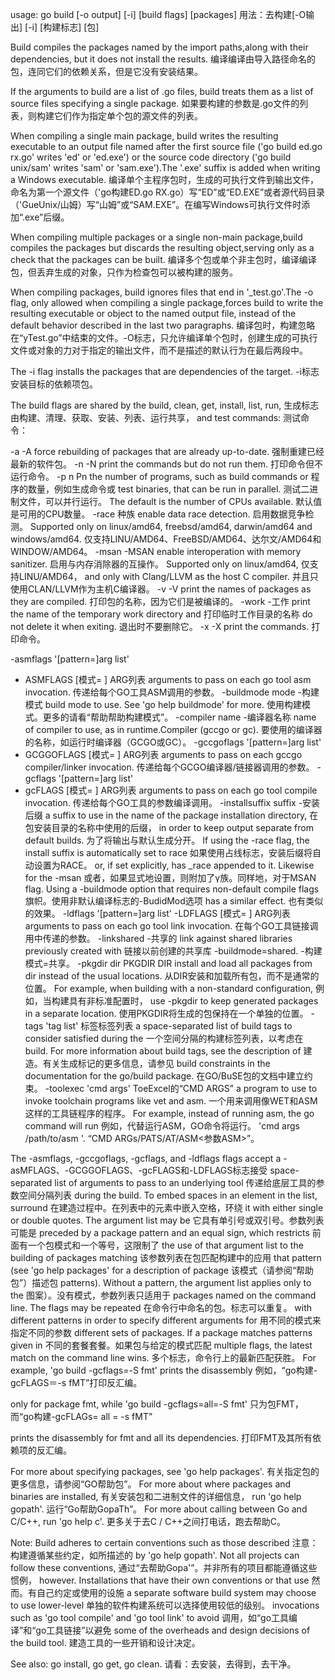 usage: go build [-o output] [-i] [build flags] [packages]用法：去构建[-O输出] [-i] [构建标志] [包]Build compiles the packages named by the import paths,along with their dependencies, but it does not install the results.编译编译由导入路径命名的包，连同它们的依赖关系，但是它没有安装结果。If the arguments to build are a list of .go files, build treats them as a list of source files specifying a single package.如果要构建的参数是.go文件的列表，则构建它们作为指定单个包的源文件的列表。When compiling a single main package, build writesthe resulting executable to an output file named afterthe first source file ('go build ed.go rx.go' writes 'ed' or 'ed.exe')or the source code directory ('go build unix/sam' writes 'sam' or 'sam.exe').The '.exe' suffix is added when writing a Windows executable.编译单个主程序包时，生成的可执行文件到输出文件，命名为第一个源文件（'go构建ED.go RX.go）写“ED”或“ED.EXE”或者源代码目录（'GueUnix/山姆）写“山姆”或“SAM.EXE”。在编写Windows可执行文件时添加“.exe”后缀。When compiling multiple packages or a single non-main package,build compiles the packages but discards the resulting object,serving only as a check that the packages can be built.编译多个包或单个非主包时，编译编译包，但丢弃生成的对象，只作为检查包可以被构建的服务。When compiling packages, build ignores files that end in '_test.go'.The -o flag, only allowed when compiling a single package,forces build to write the resulting executable or object to the named output file, instead of the default behavior described in the last two paragraphs.编译包时，构建忽略在“yTest.go”中结束的文件。-O标志，只允许编译单个包时，创建生成的可执行文件或对象的力对于指定的输出文件，而不是描述的默认行为在最后两段中。The -i flag installs the packages that are dependencies of the target.-i标志安装目标的依赖项包。The build flags are shared by the build, clean, get, install, list, run,生成标志由构建、清理、获取、安装、列表、运行共享，and test commands:测试命令：-a-Aforce rebuilding of packages that are already up-to-date.强制重建已经最新的软件包。-n-Nprint the commands but do not run them.打印命令但不运行命令。-p nPnthe number of programs, such as build commands or程序的数量，例如生成命令或test binaries, that can be run in parallel.测试二进制文件，可以并行运行。The default is the number of CPUs available.默认值是可用的CPU数量。-race种族enable data race detection.启用数据竞争检测。Supported only on linux/amd64, freebsd/amd64, darwin/amd64 and windows/amd64.仅支持LINU/AMD64、FreeBSD/AMD64、达尔文/AMD64和WINDOW/AMD64。-msan-MSANenable interoperation with memory sanitizer.启用与内存消除器的互操作。Supported only on linux/amd64,仅支持LINU/AMD64，and only with Clang/LLVM as the host C compiler.并且只使用CLAN/LLVM作为主机C编译器。-v-Vprint the names of packages as they are compiled.打印包的名称，因为它们是被编译的。-work-工作print the name of the temporary work directory and打印临时工作目录的名称do not delete it when exiting.退出时不要删除它。-x-Xprint the commands.打印命令。-asmflags '[pattern=]arg list'- ASMFLAGS [模式= ] ARG列表arguments to pass on each go tool asm invocation.传递给每个GO工具ASM调用的参数。-buildmode mode-构建模式build mode to use. See 'go help buildmode' for more.使用构建模式。更多的请看“帮助帮助构建模式”。-compiler name-编译器名称name of compiler to use, as in runtime.Compiler (gccgo or gc).要使用的编译器的名称，如运行时编译器（GCGO或GC）。-gccgoflags '[pattern=]arg list'- GCGGOFLAGS [模式= ] ARG列表arguments to pass on each gccgo compiler/linker invocation.传递给每个GCGO编译器/链接器调用的参数。-gcflags '[pattern=]arg list'- gcFLAGS [模式= ] ARG列表arguments to pass on each go tool compile invocation.传递给每个GO工具的参数编译调用。-installsuffix suffix-安装后缀a suffix to use in the name of the package installation directory,在包安装目录的名称中使用的后缀，in order to keep output separate from default builds.为了将输出与默认生成分开。If using the -race flag, the install suffix is automatically set to race如果使用占线标志，安装后缀将自动设置为RACE。or, if set explicitly, has _race appended to it. Likewise for the -msan或者，如果显式地设置，则附加了γ族。同样地，对于MSANflag. Using a -buildmode option that requires non-default compile flags旗帜。使用非默认编译标志的-BudidMod选项has a similar effect.也有类似的效果。-ldflags '[pattern=]arg list'-LDFLAGS [模式= ] ARG列表arguments to pass on each go tool link invocation.在每个GO工具链接调用中传递的参数。-linkshared-共享的link against shared libraries previously created with链接以前创建的共享库-buildmode=shared.-构建模式=共享。-pkgdir dirPKGDIR DIRinstall and load all packages from dir instead of the usual locations.从DIR安装和加载所有包，而不是通常的位置。For example, when building with a non-standard configuration,例如，当构建具有非标准配置时，use -pkgdir to keep generated packages in a separate location.使用PKGDIR将生成的包保持在一个单独的位置。-tags 'tag list'标签标签列表a space-separated list of build tags to consider satisfied during the一个空间分隔的构建标签列表，以考虑在build. For more information about build tags, see the description of建造。有关生成标记的更多信息，请参见build constraints in the documentation for the go/build package.在GO/BuSE包的文档中建立约束。-toolexec 'cmd args'ToeExcel的“CMD ARGS”a program to use to invoke toolchain programs like vet and asm.一个用来调用像WET和ASM这样的工具链程序的程序。For example, instead of running asm, the go command will run例如，代替运行ASM，GO命令将运行。'cmd args /path/to/asm <arguments for asm>'.“CMD ARGs/PATS/AT/ASM<参数ASM>”。The -asmflags, -gccgoflags, -gcflags, and -ldflags flags accept a-asMFLAGS、-GCGGOFLAGS、-gcFLAGS和-LDFLAGS标志接受space-separated list of arguments to pass to an underlying tool传递给底层工具的参数空间分隔列表during the build. To embed spaces in an element in the list, surround在建造过程中。在列表中的元素中嵌入空格，环绕it with either single or double quotes. The argument list may be它具有单引号或双引号。参数列表可能是preceded by a package pattern and an equal sign, which restricts前面有一个包模式和一个等号，这限制了the use of that argument list to the building of packages matching该参数列表在包匹配构建中的应用that pattern (see 'go help packages' for a description of package该模式（请参阅“帮助包”）描述包patterns). Without a pattern, the argument list applies only to the图案）。没有模式，参数列表只适用于packages named on the command line. The flags may be repeated在命令行中命名的包。标志可以重复。with different patterns in order to specify different arguments for用不同的模式来指定不同的参数different sets of packages. If a package matches patterns given in不同的套餐套餐。如果包与给定的模式匹配multiple flags, the latest match on the command line wins.多个标志，命令行上的最新匹配获胜。For example, 'go build -gcflags=-S fmt' prints the disassembly例如，“go构建-gcFLAGS＝-s fMT”打印反汇编。only for package fmt, while 'go build -gcflags=all=-S fmt'只为包FMT，而“go构建-gcFLAGs= all = -s fMT”prints the disassembly for fmt and all its dependencies.打印FMT及其所有依赖项的反汇编。For more about specifying packages, see 'go help packages'.有关指定包的更多信息，请参阅“GO帮助包”。For more about where packages and binaries are installed,有关安装包和二进制文件的详细信息，run 'go help gopath'.运行“Go帮助GopaTh”。For more about calling between Go and C/C++, run 'go help c'.更多关于去C / C++之间打电话，跑去帮助C。Note: Build adheres to certain conventions such as those described注意：构建遵循某些约定，如所描述的by 'go help gopath'. Not all projects can follow these conventions,通过“去帮助Gopa'”。并非所有的项目都能遵循这些惯例，however. Installations that have their own conventions or that use然而。有自己约定或使用的设施a separate software build system may choose to use lower-level单独的软件构建系统可以选择使用较低的级别。invocations such as 'go tool compile' and 'go tool link' to avoid调用，如“go工具编译”和“go工具链接”以避免some of the overheads and design decisions of the build tool.建造工具的一些开销和设计决定。See also: go install, go get, go clean.请看：去安装，去得到，去干净。
